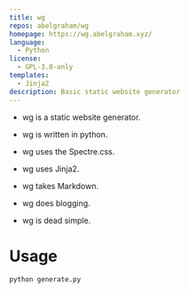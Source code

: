 ```yaml
---
title: wg
repos: abelgraham/wg
homepage: https://wg.abelgraham.xyz/
language:
  - Python
license:
  - GPL-3.0-only
templates:
  - Jinja2
description: Basic static website generator
---
```


- wg is a static website generator.

- wg is written in python.

- wg uses the Spectre.css.

- wg uses Jinja2.

- wg takes Markdown.

- wg does blogging.

- wg is dead simple.

# Usage

```
python generate.py
```
